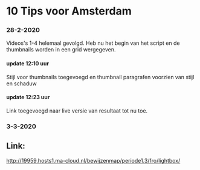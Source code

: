 # 10 Tips voor Amsterdam
### 28-2-2020
Videos's 1-4 helemaal gevolgd. Heb nu het begin van het script en de thumbnails worden in een grid wergegeven. 
#### update 12:10 uur
Stijl voor thumbnails toegevoegd en thumbnail paragrafen voorzien van stijl en schaduw
#### update 12:23 uur
Link toegevoegd naar live versie van resultaat tot nu toe.
### 3-3-2020






## Link: 
http://19959.hosts1.ma-cloud.nl/bewijzenmap/periode1.3/fro/lightbox/